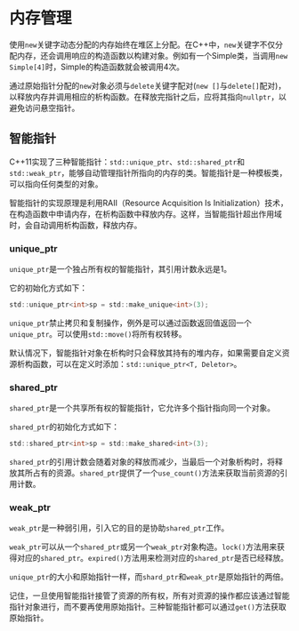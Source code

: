 # 内存管理

使用`new`关键字动态分配的内存始终在堆区上分配。在C++中，`new`关键字不仅分配内存，还会调用响应的构造函数以构建对象。例如有一个Simple类，当调用`new Simple[4]`时，Simple的构造函数就会被调用4次。

通过原始指针分配的`new`对象必须与`delete`关键字配对(`new []`与`delete[]`配对)，以释放内存并调用相应的析构函数。在释放完指针之后，应将其指向`nullptr`，以避免访问悬空指针。

## 智能指针

C++11实现了三种智能指针：`std::unique_ptr`、`std::shared_ptr`和`std::weak_ptr`，能够自动管理指针所指向的内存的类。智能指针是一种模板类，可以指向任何类型的对象。

智能指针的实现原理是利用RAII（Resource Acquisition Is Initialization）技术，在构造函数中申请内存，在析构函数中释放内存。这样，当智能指针超出作用域时，会自动调用析构函数，释放内存。

### unique_ptr

`unique_ptr`是一个独占所有权的智能指针，其引用计数永远是1。

它的初始化方式如下：

```C
std::unique_ptr<int>sp = std::make_unique<int>(3);
```

`unique_ptr`禁止拷贝和复制操作，例外是可以通过函数返回值返回一个`unique_ptr`。可以使用`std::move()`将所有权转移。

默认情况下，智能指针对象在析构时只会释放其持有的堆内存，如果需要自定义资源析构函数，可以在定义时添加：`std::unique_ptr<T, Deletor>`。

### shared_ptr

`shared_ptr`是一个共享所有权的智能指针，它允许多个指针指向同一个对象。

`shared_ptr`的初始化方式如下：

```C
std::shared_ptr<int>sp = std::make_shared<int>(3);
```

`shared_ptr`的引用计数会随着对象的释放而减少，当最后一个对象析构时，将释放其所占有的资源。`shared_ptr`提供了一个`use_count()`方法来获取当前资源的引用计数。

### weak_ptr

`weak_ptr`是一种弱引用，引入它的目的是协助`shared_ptr`工作。

`weak_ptr`可以从一个`shared_ptr`或另一个`weak_ptr`对象构造。`lock()`方法用来获得对应的`shared_ptr`。`expired()`方法用来检测对应的`shared_ptr`是否已经释放。

`unique_ptr`的大小和原始指针一样，而`shard_ptr`和`weak_ptr`是原始指针的两倍。

记住，一旦使用智能指针接管了资源的所有权，所有对资源的操作都应该通过智能指针对象进行，而不要再使用原始指针。三种智能指针都可以通过`get()`方法获取原始指针。